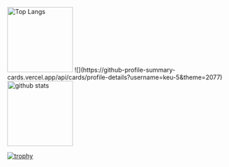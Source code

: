 <!---
keu-5/keu-5 is a ✨ special ✨ repository because its `README.md` (this file) appears on your GitHub profile.
You can click the Preview link to take a look at your changes.
--->

<p align="left"> 
  <img alt="Top Langs" height="150px" src="https://github-readme-stats.vercel.app/api/top-langs/?username=keu-5&layout=compact&count_private=true&show_icons=true&theme=onedark" />
  ![](https://github-profile-summary-cards.vercel.app/api/cards/profile-details?username=keu-5&theme=2077)
  <img alt="github stats" height="150px" src="https://github-readme-stats.vercel.app/api?username=keu-5&count_private=true&show_icons=true&show_icons=true&theme=onedark" />
</p>

[![trophy](https://github-profile-trophy.vercel.app/?username=keu-5&theme=onedark&column=7)](https://github.com/ryo-ma/github-profile-trophy)
